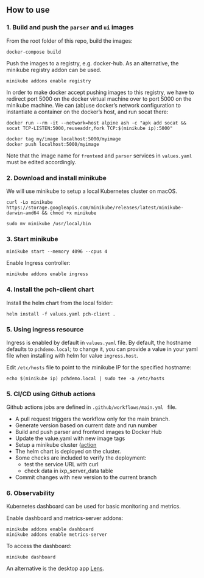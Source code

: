 
## How to use

### 1. Build and push the `parser` and `ui` images

From the root folder of this repo, build the images:

`docker-compose build`

Push the images to a registry, e.g. docker-hub.
As an alternative, the minikube registry addon can be used.

`minikube addons enable registry`

In order to make docker accept pushing images to this registry, we have to redirect port 5000 on the docker virtual machine over to port 5000 on the minikube machine. We can (ab)use docker’s network configuration to instantiate a container on the docker’s host, and run socat there:

```
docker run --rm -it --network=host alpine ash -c "apk add socat && socat TCP-LISTEN:5000,reuseaddr,fork TCP:$(minikube ip):5000"
```

```
docker tag my/image localhost:5000/myimage
docker push localhost:5000/myimage
```

Note that the image name for `frontend` and `parser` services in `values.yaml` must be edited accordingly.


### 2. Download and install minikube

We will use minikube to setup a local Kubernetes cluster on macOS.

```curl -Lo minikube https://storage.googleapis.com/minikube/releases/latest/minikube-darwin-amd64 && chmod +x minikube```

`sudo mv minikube /usr/local/bin`


### 3. Start minikube

`minikube start --memory 4096 --cpus 4`

Enable Ingress controller:

`minikube addons enable ingress`


### 4. Install the pch-client chart

Install the helm chart from the local folder:

`helm install -f values.yaml pch-client .`


### 5. Using ingress resource

Ingress is enabled by default in `values.yaml` file. By default, the hostname defaults to `pchdemo.local`; to change it, you can provide a value in your yaml file when installing with helm for value `ingress.host`.

Edit `/etc/hosts` file to point to the minikube IP for the specified hostname:

`echo $(minikube ip) pchdemo.local | sudo tee -a /etc/hosts`


### 5. CI/CD using Github actions

Github actions jobs are defined in `.github/workflows/main.yml ` file.

- A pull request triggers the workflow only for the main branch.
- Generate version based on current date and run number
- Build and push parser and frontend images to Docker Hub
- Update the value.yaml with new image tags
- Setup a minikube cluster ([action](https://github.com/kremmydas/setup-minikube)
- The helm chart is deployed on the cluster.
- Some checks are included to verify the deployment:
	- test the service URL with curl
	- check data in ixp_server_data table
- Commit changes with new version to the current branch


### 6. Observability

Kubernetes dashboard can be used for basic monitoring and metrics.

Enable dashboard and metrics-server addons:

```
minikube addons enable dashboard
minikube addons enable metrics-server
```
To access the dashboard:

`minikube dashboard`
  
An alternative is the desktop app [Lens](https://docs.k8slens.dev/main/).
